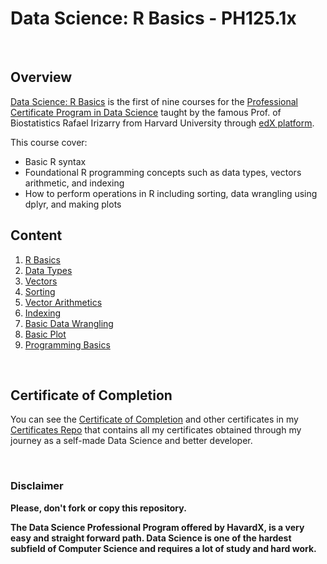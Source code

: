 # Data Science: R Basics - PH125.1x

<br/>

## Overview
[Data Science: R Basics](https://www.edx.org/course/r-basics-2) is the first of nine courses for the [Professional Certificate Program in Data Science](https://www.edx.org/professional-certificate/harvardx-data-science) taught by the famous Prof. of Biostatistics Rafael Irizarry from Harvard University through [edX platform](https://www.edx.org).

This course cover:
- Basic R syntax
- Foundational R programming concepts such as data types, vectors arithmetic, and indexing
- How to perform operations in R including sorting, data wrangling using dplyr, and making plots

## Content

1) [R Basics](./01%20-%20R%020Basics)
2) [Data Types](./02%20-%20Data%020Types)
3) [Vectors](./03%20-%20Vectors)
4) [Sorting](./04%20-%20Sorting)
5) [Vector Arithmetics](./05%20-%20Vector%020Arithmetics)
6) [Indexing](./06%20-%20Indexing)
7) [Basic Data Wrangling](./07%20-%20Basic%20Data%20Wrangling)
8) [Basic Plot](./08%20-%20Basic%020Plots)
9) [Programming Basics](./09%20-%20Programming%020Basics)

<br/>

## Certificate of Completion
You can see the [Certificate of Completion](https://github.com/AlessandroCorradini/Certificates/blob/master/Edx%20-%20Harvard%20University%20-%20PH525.1x%20Statistics%20and%20R.pdf) and other certificates in my [Certificates Repo](https://github.com/AlessandroCorradini/Certificates) that contains all my certificates obtained through my journey as a self-made Data Science and better developer.

<br/>

### Disclaimer
**Please, don't fork or copy this repository.**

**The Data Science Professional Program offered by HavardX, is a very easy and straight forward path. Data Science is one of the hardest subfield of Computer Science and requires a lot of study and hard work.**